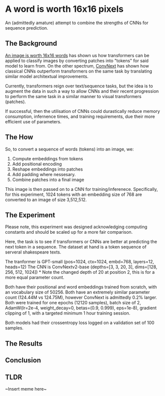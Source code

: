 # A word is worth 16x16 pixels

An (admittedly amature) attempt to combine the strengths of CNNs for sequence prediction.

## The Background

[An image is worth 16x16 words](https://arxiv.org/abs/2010.11929) has shown us how transformers can be applied to classify images by converting
patches into "tokens" for said model to learn from. On the other spectrum, [ConvNext](https://arxiv.org/abs/2201.03545) has shown how classical
CNNs outperform transformers on the same task by translating similar model architextual improvements.

Currently, transformers reign over text/sequence tasks, but the idea is to augment the data in such a way to
allow CNNs and their recent progression to perform the same task in a similar manner to visual transformers (patches).

If successful, then the utilisation of CNNs could durastically reduce memory consumption, infernence times, and training requirements, due their more efficient use of parameters.

## The How

So, to convert a sequence of words (tokens) into an image, we:
1. Compute embeddings from tokens
2. Add positional encoding
3. Reshape embeddings into patches
4. Add padding where nessesary.
5. Combine patches into a final image

This image is then passed on to a CNN for training/inferenece.
Specifically, for this experiment, 1024 tokens with an embedding size of 768 are converted to an image of size 3,512,512.

## The Experiment

Please note, this experiment was designed acknowledging computing constants and should be scaled up for a 
more fair comparison.

Here, the task is to see if transformers or CNNs are better at predicting the next token in a sequence.
The dataset at hand is a token sequence of serveral shakespeare texts.

The tranformer is GPT-small (pos=1024, ctx=1024, embd=768, layers=12, heads=12)
The CNN is ConvNextv2-base (depths=[3, 3, 20, 3], dims=[128, 256, 512, 1024]) * Note the changed depth of 20 at position 2, this is for a 
more equal parameter count.

Both have their positional and word embeddings trained from scratch, with an vocabulary size of 50256.
Both have an extremely similar parameter count (124.44M vs 124.75M), however ConvNext is admittedly 0.2% larger.
Both were trained for one epochs (12120 samples), batch size of 2,  AdamW(lr=2e-4, weight_decay=0, betas=(0.9, 0.999), eps=1e-8), gradient clipping of 1, with a targeted minimum 1 hour training session.

Both models had their crossentropy loss logged on a validation set of 100 samples.

## The Results



## Conclusion

## TLDR

~Insert meme here~


